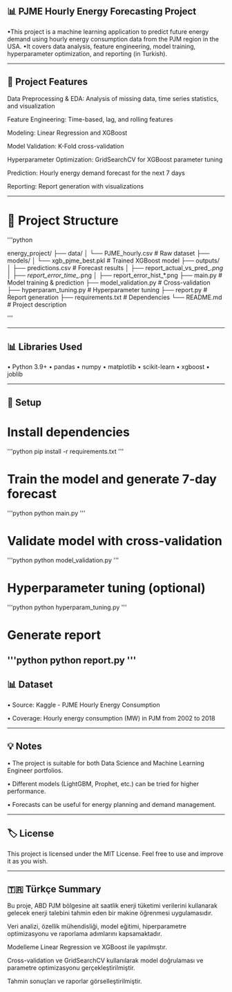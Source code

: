 ## 📊 PJME Hourly Energy Forecasting Project

•This project is a machine learning application to predict future energy demand using hourly energy consumption data from the PJM region in the USA.
•It covers data analysis, feature engineering, model training, hyperparameter optimization, and reporting (in Turkish).

---

## 🚀 Project Features

Data Preprocessing & EDA: Analysis of missing data, time series statistics, and visualization

Feature Engineering: Time-based, lag, and rolling features

Modeling: Linear Regression and XGBoost

Model Validation: K-Fold cross-validation

Hyperparameter Optimization: GridSearchCV for XGBoost parameter tuning

Prediction: Hourly energy demand forecast for the next 7 days

Reporting: Report generation with visualizations

---

# 📂 Project Structure
'''python

energy_project/
├── data/
│   └── PJME_hourly.csv           # Raw dataset
├── models/
│   └── xgb_pjme_best.pkl         # Trained XGBoost model
├── outputs/
│   ├── predictions.csv           # Forecast results
│   ├── report_actual_vs_pred_*.png
│   ├── report_error_time_*.png
│   ├── report_error_hist_*.png
├── main.py                       # Model training & prediction
├── model_validation.py           # Cross-validation
├── hyperparam_tuning.py          # Hyperparameter tuning
├── report.py                     # Report generation
├── requirements.txt              # Dependencies
└── README.md                     # Project description

'''

---


## 📊 Libraries Used

• Python 3.9+
• pandas
• numpy
• matplotlib
• scikit-learn
• xgboost
• joblib

---

## 🔧 Setup

# Install dependencies
'''python
pip install -r requirements.txt
'''

# Train the model and generate 7-day forecast
'''python
python main.py
'''

# Validate model with cross-validation
'''python
python model_validation.py
'''

# Hyperparameter tuning (optional)
'''python
python hyperparam_tuning.py
'''

# Generate report
'''python
python report.py
'''
---

## 📊 Dataset

• Source: Kaggle - PJME Hourly Energy Consumption

• Coverage: Hourly energy consumption (MW) in PJM from 2002 to 2018

---

## 💡 Notes

• The project is suitable for both Data Science and Machine Learning Engineer portfolios.

• Different models (LightGBM, Prophet, etc.) can be tried for higher performance.

• Forecasts can be useful for energy planning and demand management.

---

## 🏷 License

This project is licensed under the MIT License.
Feel free to use and improve it as you wish.

---


## 🇹🇷 Türkçe Summary

Bu proje, ABD PJM bölgesine ait saatlik enerji tüketimi verilerini kullanarak gelecek enerji talebini tahmin eden bir makine öğrenmesi uygulamasıdır.

Veri analizi, özellik mühendisliği, model eğitimi, hiperparametre optimizasyonu ve raporlama adımlarını kapsamaktadır.

Modelleme Linear Regression ve XGBoost ile yapılmıştır.

Cross-validation ve GridSearchCV kullanılarak model doğrulaması ve parametre optimizasyonu gerçekleştirilmiştir.

Tahmin sonuçları ve raporlar görselleştirilmiştir.
